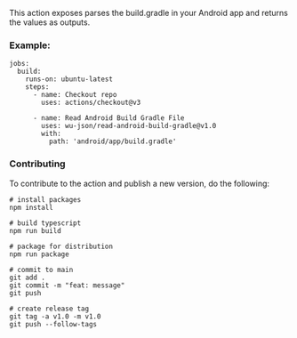 This action exposes parses the build.gradle in your Android app and returns the values as outputs.

### Example:
```(yaml)
jobs:
  build:
    runs-on: ubuntu-latest
    steps:
      - name: Checkout repo
        uses: actions/checkout@v3

      - name: Read Android Build Gradle File
        uses: wu-json/read-android-build-gradle@v1.0
        with:
          path: 'android/app/build.gradle'
```

### Contributing
To contribute to the action and publish a new version, do the following:
```(bash)
# install packages
npm install

# build typescript
npm run build

# package for distribution
npm run package

# commit to main
git add .
git commit -m "feat: message"
git push

# create release tag
git tag -a v1.0 -m v1.0
git push --follow-tags
```
